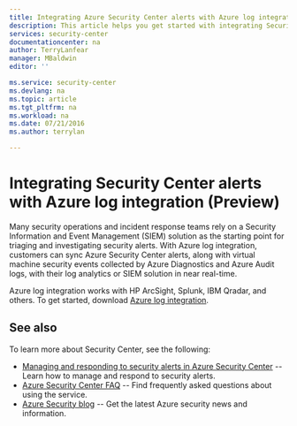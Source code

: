 ```yaml
---
title: Integrating Azure Security Center alerts with Azure log integration (Preview) | Microsoft Azure
description: This article helps you get started with integrating Security Center alerts with Azure log integration.
services: security-center
documentationcenter: na
author: TerryLanfear
manager: MBaldwin
editor: ''

ms.service: security-center
ms.devlang: na
ms.topic: article
ms.tgt_pltfrm: na
ms.workload: na
ms.date: 07/21/2016
ms.author: terrylan

---
```

# Integrating Security Center alerts with Azure log integration (Preview)
Many security operations and incident response teams rely on a Security Information and Event Management (SIEM) solution as the starting point for triaging and investigating security alerts. With Azure log integration, customers can sync Azure Security Center alerts, along with virtual machine security events collected by Azure Diagnostics and Azure Audit logs, with their log analytics or SIEM solution in near real-time.

Azure log integration works with HP ArcSight, Splunk, IBM Qradar, and others. To get started, download [Azure log integration](https://www.microsoft.com/download/details.aspx?id=53324).

## See also
To learn more about Security Center, see the following:

* [Managing and responding to security alerts in Azure Security Center](security-center-managing-and-responding-alerts.md) -- Learn how to manage and respond to security alerts.
* [Azure Security Center FAQ](security-center-faq.md) -- Find frequently asked questions about using the service.
* [Azure Security blog](http://blogs.msdn.com/b/azuresecurity/) -- Get the latest Azure security news and information.

